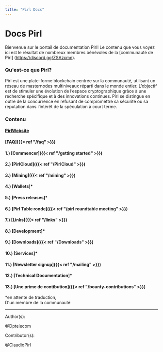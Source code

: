 ```yaml
---
title: "Pirl Docs"
---
```


# Docs Pirl

Bienvenue sur le portail de documentation Pirl! Le contenu que vous voyez ici est le résultat de nombreux membres bénévoles de la [communauté de Pirl] (https://discord.gg/ZSAzcmn).

### Qu'est-ce que Pirl?

Pirl est une plate-forme blockchain centrée sur la communauté, utilisant un réseau de masternodes multiniveaux réparti dans le monde entier. L’objectif est de stimuler une évolution de l’espace cryptographique grâce à une recherche spécifique et à des innovations continues. Pirl se distingue en outre de la concurrence en refusant de compromettre sa sécurité ou sa réputation dans l’intérêt de la spéculation à court terme.

### Contenu  

#### [PirlWebsite](https://pirl.io/en/ "PirlWebsite")

#### [FAQ]({{< ref "/faq" >}})

#### 1.) [Commencer]({{< ref "/getting started" >}})

#### 2.) [PirlCloud]({{< ref "/PirlCloud" >}})

#### 3.) [Mining]({{< ref "/mining" >}})

#### 4.) [Wallets]*

#### 5.) [Press releases]*

#### 6.) [Pirl Table ronde]({{< ref "/pirl roundtable meeting" >}})

#### 7.) [Links]({{< ref "/links" >}})

#### 8.) [Development]*

#### 9.) [Downloads]({{< ref "/Downloads" >}})

#### 10.) [Services]*

#### 11.) [Newsletter signup]({{< ref "/mailing" >}})

#### 12.) [Technical Documentation]*

#### 13.) [Une prime de contibution]({{< ref "/bounty-contributions" >}})

*en attente de traduction,  
D'un membre de la communauté

---
Author(s):

@Dptelecom

Contributor(s):

@ClaudioPirl
